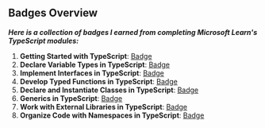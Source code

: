 ## Badges Overview

**_Here is a collection of badges I earned from completing Microsoft Learn's TypeScript modules:_**

1. **Getting Started with TypeScript**: [Badge](https://learn.microsoft.com/api/achievements/share/en-us/OleksiiBolotin-3075/WA6LRV4N?sharingId=B9F02BCF94D8FEC4)
2. **Declare Variable Types in TypeScript**: [Badge](https://learn.microsoft.com/api/achievements/share/en-us/OleksiiBolotin-3075/EJAR488P?sharingId=B9F02BCF94D8FEC4)
3. **Implement Interfaces in TypeScript**: [Badge](https://learn.microsoft.com/api/achievements/share/ru-ru/OleksiiBolotin-3075/CWT383T9?sharingId=B9F02BCF94D8FEC4)
4. **Develop Typed Functions in TypeScript**: [Badge](https://learn.microsoft.com/api/achievements/share/ru-ru/OleksiiBolotin-3075/8R672Y7W?sharingId=B9F02BCF94D8FEC4)
5. **Declare and Instantiate Classes in TypeScript**: [Badge](https://learn.microsoft.com/api/achievements/share/ru-ru/OleksiiBolotin-3075/ZPFSADM2?sharingId=B9F02BCF94D8FEC4)
6. **Generics in TypeScript**: [Badge](https://learn.microsoft.com/api/achievements/share/ru-ru/OleksiiBolotin-3075/UF5VNJH3?sharingId=B9F02BCF94D8FEC4)
7. **Work with External Libraries in TypeScript**: [Badge](https://learn.microsoft.com/api/achievements/share/ru-ru/OleksiiBolotin-3075/4S2NC95K?sharingId=B9F02BCF94D8FEC4)
8. **Organize Code with Namespaces in TypeScript**: [Badge](https://learn.microsoft.com/api/achievements/share/ru-ru/OleksiiBolotin-3075/UF5P4MQ3?sharingId=B9F02BCF94D8FEC4)

